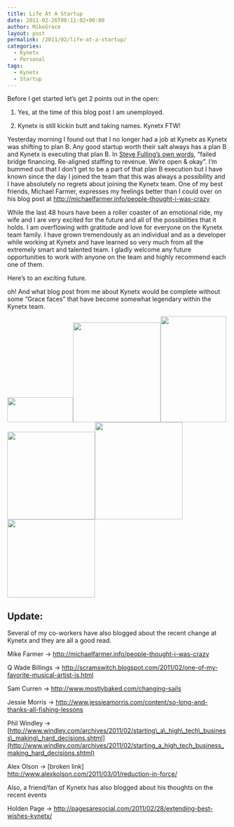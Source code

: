 ```yaml
---
title: Life At A Startup
date: 2011-02-26T00:11:02+00:00
author: MikeGrace
layout: post
permalink: /2011/02/life-at-a-startup/
categories:
  - Kynetx
  - Personal
tags:
  - Kynetx
  - Startup
---
```

Before I get started let&#8217;s get 2 points out in the open:

1) Yes, at the time of this blog post I am unemployed.

2) Kynetx is still kickin butt and taking names. Kynetx FTW!

Yesterday morning I found out that I no longer had a job at Kynetx as Kynetx was shifting to plan B. Any good startup worth their salt always has a plan B and Kynetx is executing that plan B. In [Steve Fulling&#8217;s own words](http://twitter.com/#!/fulling/status/41331332592304128), &#8220;failed bridge financing. Re-aligned staffing to revenue. We&#8217;re open & okay&#8221;. I&#8217;m bummed out that I don&#8217;t get to be a part of that plan B execution but I have known since the day I joined the team that this was always a possibility and I have absolutely no regrets about joining the Kynetx team. One of my best friends, Michael Farmer, expresses my feelings better than I could over on his blog post at <http://michaelfarmer.info/people-thought-i-was-crazy>

While the last 48 hours have been a roller coaster of an emotional ride, my wife and I are very excited for the future and all of the possibilities that it holds. I am overflowing with gratitude and love for everyone on the Kynetx team family. I have grown tremendously as an individual and as a developer while working at Kynetx and have learned so very much from all the extremely smart and talented team. I gladly welcome any future opportunities to work with anyone on the team and highly recommend each one of them.

Here&#8217;s to an exciting future.

oh! And what blog post from me about Kynetx would be complete without some &#8220;Grace faces&#8221; that have become somewhat legendary within the Kynetx team.

<img class="alignnone" src="http://mikegrace.s3.amazonaws.com/geek-blog/grace-faces/day-15-crazy-face.jpeg" alt="" width="150" height="57" /><img class="alignnone" src="http://mikegrace.s3.amazonaws.com/geek-blog/grace-faces/day-21-crazy-face.jpeg" alt="" width="200" height="228" /><img class="alignnone" src="http://mikegrace.s3.amazonaws.com/geek-blog/grace-faces/day-25-crazy-face.jpeg" alt="" width="150" height="242" /><img class="alignnone" src="http://mikegrace.s3.amazonaws.com/geek-blog/grace-faces/day-26-crazy-face.jpeg" alt="" width="200" height="200" /><img class="alignnone" src="http://mikegrace.s3.amazonaws.com/geek-blog/grace-faces/day-27-crazy-face.png" alt="" width="200" height="222" /><img class="alignnone" src="http://mikegrace.s3.amazonaws.com/geek-blog/grace-faces/day-37-crazy-face.jpeg" alt="" width="200" height="179" />

## Update:

Several of my co-workers have also blogged about the recent change at Kynetx and they are all a good read.

Mike Farmer -> <http://michaelfarmer.info/people-thought-i-was-crazy>

Q Wade Billings -> <http://scramswitch.blogspot.com/2011/02/one-of-my-favorite-musical-artist-is.html>

Sam Curren -> <http://www.mostlybaked.com/changing-sails>

Jessie Morris -> <http://www.jessieamorris.com/content/so-long-and-thanks-all-fishing-lessons>

Phil Windley -> [http://www.windley.com/archives/2011/02/starting\_a\_high\_tech\_business\_making\_hard_decisions.shtml](http://www.windley.com/archives/2011/02/starting_a_high_tech_business_making_hard_decisions.shtml)

Alex Olson -> [broken link] http://www.alexkolson.com/2011/03/01/reduction-in-force/

Also, a friend/fan of Kynetx has also blogged about his thoughts on the recent events

Holden Page -> <http://pagesaresocial.com/2011/02/28/extending-best-wishes-kynetx/>